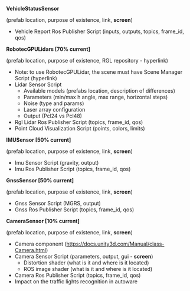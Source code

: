 **VehicleStatusSensor**

(prefab location, purpose of existence, link, **screen**)

- Vehicle Report Ros Publisher Script (inputs, outputs, topics, frame_id, qos)

**RobotecGPULidars [70% current]**

(prefab location, purpose of existence, RGL repository - hyperlink)

- Note: to use RobotecGPULidar, the scene must have Scene Manager Script (hyperlink)
- Lidar Sensor Script
    - Available models (prefabs location, description of differences)
    - Parameters (min/max h angle, max range, horizontal steps)
    - Noise (type and params)
    - Laser array configuration
    - Output (Pcl24 vs Pcl48)
- Rgl Lidar Ros Publisher Script (topics, frame_id, qos)
- Point Cloud Visualization Script (points, colors, limits)

**IMUSensor [50% current]**

(prefab location, purpose of existence, link, **screen**)

- Imu Sensor Script (gravity, output)
- Imu Ros Publisher Script (topics, frame_id, qos)

**GnssSensor [50% current]**

(prefab location, purpose of existence, link, **screen**)

- Gnss Sensor Script (MGRS, output)
- Gnss Ros Publisher Script (topics, frame_id, qos)

**CameraSensor [10% current]**

(prefab location, purpose of existence, link, **screen**)

- Camera component (https://docs.unity3d.com/Manual/class-Camera.html)
- Camera Sensor Script (parameters, output, gui - **screen**)
    - Distortion shader (what is it and where is it located)
    - ROS image shader (what is it and where is it located)
- Camera Ros Publisher Script (topics, frame_id, qos)
- Impact on the traffic lights recognition in autoware
